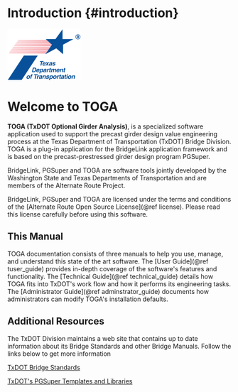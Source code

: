 Introduction {#introduction}
============

![](TxDOTIcon.png) 

Welcome to TOGA  
================

**TOGA (TxDOT Optional Girder Analysis)**, is a specialized software application used to support the precast girder design value engineering process at the Texas Department of Transportation (TxDOT) Bridge Division. TOGA is a plug-in application for the BridgeLink application framework and is based on the precast-prestressed girder design program PGSuper. 

BridgeLink, PGSuper and TOGA are software tools jointly developed by the Washington State and Texas Departments of Transportation and are members of the Alternate Route Project.

BridgeLink, PGSuper and TOGA are licensed under the terms and conditions of the [Alternate Route Open Source License](@ref license). Please read this license carefully before using this software.

This Manual
-----------
TOGA documentation consists of three manuals to help you use, manage, and understand this state of the art software.  The [User Guide](@ref tuser_guide) provides in-depth coverage of the software's features and functionality. The [Technical Guide](@ref technical_guide) details how TOGA fits into TxDOT's work flow and how it performs its engineering tasks. The [Administrator Guide](@ref adminstrator_guide) documents how administrators can modify TOGA's installation defaults.

Additional Resources
--------------------
The TxDOT Division maintains a web site that contains up to date information about its Bridge Standards and other Bridge Manuals. Follow the links below to get more information

[TxDOT Bridge Standards](http://www.dot.state.tx.us/insdtdot/orgchart/cmd/cserve/standard/bridge-e.htm)

[TxDOT's PGSuper Templates and Libraries](http://ftp.dot.state.tx.us/pub/txdot-info/brg/pgsuper/TxDOT_PGSuper_LibraryInfo.htm)

